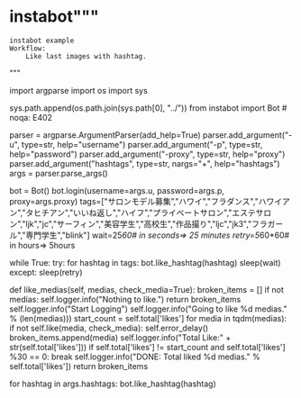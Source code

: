 # instabot"""
    instabot example
    Workflow:
        Like last images with hashtag.
"""

import argparse
import os
import sys

sys.path.append(os.path.join(sys.path[0], "../"))
from instabot import Bot  # noqa: E402

parser = argparse.ArgumentParser(add_help=True)
parser.add_argument("-u", type=str, help="username")
parser.add_argument("-p", type=str, help="password")
parser.add_argument("-proxy", type=str, help="proxy")
parser.add_argument("hashtags", type=str, nargs="+", help="hashtags")
args = parser.parse_args()

bot = Bot()
bot.login(username=args.u, password=args.p, proxy=args.proxy)
tags=["サロンモデル募集”,"ハワイ","フラダンス","ハワイアン","タヒチアン","いいね返し","ハイフ","プライベートサロン","エステサロン","ljk","jc","サーフィン","美容学生","高校生","作品撮り","ljc","jk3","フラガール","専門学生","blink"]
wait=25*60# in seconds=> 25 minutes
retry=5*60*60# in hours=> 5hours

while True:
try:
for hashtag in tags:
bot.like_hashtag(hashtag)
sleep(wait)
except:
sleep(retry)

def like_medias(self, medias, check_media=True):
broken_items = []
if not medias:
self.logger.info("Nothing to like.")
return broken_items
self.logger.info("Start Logging")
self.logger.info("Going to like %d medias." % (len(medias)))
start_count = self.total['likes'] 
for media in tqdm(medias):
if not self.like(media, check_media):
self.error_delay()
broken_items.append(media)
self.logger.info("Total Like:" + str(self.total['likes'])) 
if self.total['likes'] != start_count and self.total['likes'] %30 == 0: 
break
self.logger.info("DONE: Total liked %d medias." % self.total['likes'])
return broken_items

for hashtag in args.hashtags:
    bot.like_hashtag(hashtag)
